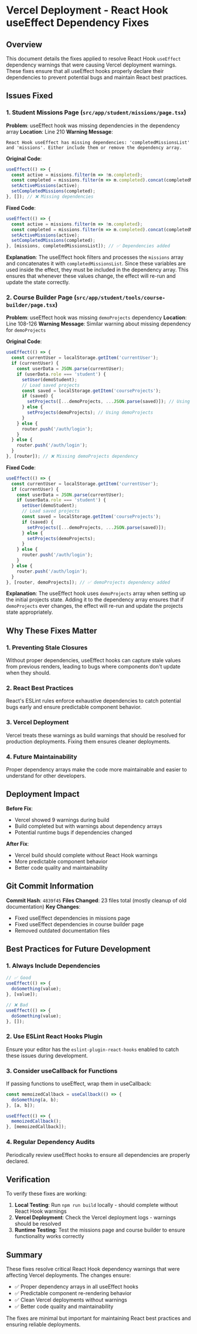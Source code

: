 # Vercel Deployment - React Hook useEffect Dependency Fixes

## Overview
This document details the fixes applied to resolve React Hook `useEffect` dependency warnings that were causing Vercel deployment warnings. These fixes ensure that all useEffect hooks properly declare their dependencies to prevent potential bugs and maintain React best practices.

## Issues Fixed

### 1. Student Missions Page (`src/app/student/missions/page.tsx`)

**Problem**: useEffect hook was missing dependencies in the dependency array
**Location**: Line 210
**Warning Message**: 
```
React Hook useEffect has missing dependencies: 'completedMissionsList' and 'missions'. Either include them or remove the dependency array.
```

**Original Code**:
```javascript
useEffect(() => {
  const active = missions.filter(m => !m.completed);
  const completed = missions.filter(m => m.completed).concat(completedMissionsList);
  setActiveMissions(active);
  setCompletedMissions(completed);
}, []); // ❌ Missing dependencies
```

**Fixed Code**:
```javascript
useEffect(() => {
  const active = missions.filter(m => !m.completed);
  const completed = missions.filter(m => m.completed).concat(completedMissionsList);
  setActiveMissions(active);
  setCompletedMissions(completed);
}, [missions, completedMissionsList]); // ✅ Dependencies added
```

**Explanation**: 
The useEffect hook filters and processes the `missions` array and concatenates it with `completedMissionsList`. Since these variables are used inside the effect, they must be included in the dependency array. This ensures that whenever these values change, the effect will re-run and update the state correctly.

### 2. Course Builder Page (`src/app/student/tools/course-builder/page.tsx`)

**Problem**: useEffect hook was missing `demoProjects` dependency
**Location**: Line 108-126
**Warning Message**: Similar warning about missing dependency for `demoProjects`

**Original Code**:
```javascript
useEffect(() => {
  const currentUser = localStorage.getItem('currentUser');
  if (currentUser) {
    const userData = JSON.parse(currentUser);
    if (userData.role === 'student') {
      setUser(demoStudent);
      // Load saved projects
      const saved = localStorage.getItem('courseProjects');
      if (saved) {
        setProjects([...demoProjects, ...JSON.parse(saved)]); // Using demoProjects
      } else {
        setProjects(demoProjects); // Using demoProjects
      }
    } else {
      router.push('/auth/login');
    }
  } else {
    router.push('/auth/login');
  }
}, [router]); // ❌ Missing demoProjects dependency
```

**Fixed Code**:
```javascript
useEffect(() => {
  const currentUser = localStorage.getItem('currentUser');
  if (currentUser) {
    const userData = JSON.parse(currentUser);
    if (userData.role === 'student') {
      setUser(demoStudent);
      // Load saved projects
      const saved = localStorage.getItem('courseProjects');
      if (saved) {
        setProjects([...demoProjects, ...JSON.parse(saved)]);
      } else {
        setProjects(demoProjects);
      }
    } else {
      router.push('/auth/login');
    }
  } else {
    router.push('/auth/login');
  }
}, [router, demoProjects]); // ✅ demoProjects dependency added
```

**Explanation**: 
The useEffect hook uses `demoProjects` array when setting up the initial projects state. Adding it to the dependency array ensures that if `demoProjects` ever changes, the effect will re-run and update the projects state appropriately.

## Why These Fixes Matter

### 1. **Preventing Stale Closures**
Without proper dependencies, useEffect hooks can capture stale values from previous renders, leading to bugs where components don't update when they should.

### 2. **React Best Practices**
React's ESLint rules enforce exhaustive dependencies to catch potential bugs early and ensure predictable component behavior.

### 3. **Vercel Deployment**
Vercel treats these warnings as build warnings that should be resolved for production deployments. Fixing them ensures cleaner deployments.

### 4. **Future Maintainability**
Proper dependency arrays make the code more maintainable and easier to understand for other developers.

## Deployment Impact

**Before Fix**:
- Vercel showed 9 warnings during build
- Build completed but with warnings about dependency arrays
- Potential runtime bugs if dependencies changed

**After Fix**:
- Vercel build should complete without React Hook warnings
- More predictable component behavior
- Better code quality and maintainability

## Git Commit Information

**Commit Hash**: `4839f45`
**Files Changed**: 23 files total (mostly cleanup of old documentation)
**Key Changes**: 
- Fixed useEffect dependencies in missions page
- Fixed useEffect dependencies in course builder page
- Removed outdated documentation files

## Best Practices for Future Development

### 1. **Always Include Dependencies**
```javascript
// ✅ Good
useEffect(() => {
  doSomething(value);
}, [value]);

// ❌ Bad
useEffect(() => {
  doSomething(value);
}, []);
```

### 2. **Use ESLint React Hooks Plugin**
Ensure your editor has the `eslint-plugin-react-hooks` enabled to catch these issues during development.

### 3. **Consider useCallback for Functions**
If passing functions to useEffect, wrap them in useCallback:
```javascript
const memoizedCallback = useCallback(() => {
  doSomething(a, b);
}, [a, b]);

useEffect(() => {
  memoizedCallback();
}, [memoizedCallback]);
```

### 4. **Regular Dependency Audits**
Periodically review useEffect hooks to ensure all dependencies are properly declared.

## Verification

To verify these fixes are working:

1. **Local Testing**: Run `npm run build` locally - should complete without React Hook warnings
2. **Vercel Deployment**: Check the Vercel deployment logs - warnings should be resolved
3. **Runtime Testing**: Test the missions page and course builder to ensure functionality works correctly

## Summary

These fixes resolve critical React Hook dependency warnings that were affecting Vercel deployments. The changes ensure:
- ✅ Proper dependency arrays in all useEffect hooks
- ✅ Predictable component re-rendering behavior  
- ✅ Clean Vercel deployments without warnings
- ✅ Better code quality and maintainability

The fixes are minimal but important for maintaining React best practices and ensuring reliable deployments. 